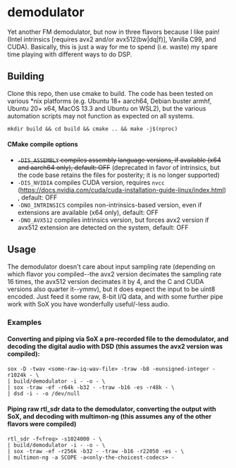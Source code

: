 # demodulator
Yet another FM demodulator, but now in three flavors because I like pain! (Intel intrinsics [requires avx2 and/or avx512(bw|dq|f)], Vanilla C99, and CUDA). Basically, this is just a way for me to spend (i.e. waste) my spare time playing with different ways to do DSP.
## Building
Clone this repo, then use cmake to build. The code has been tested on various *nix platforms (e.g. Ubuntu 18+ aarch64, Debian buster armhf, Ubuntu 20+ x64, MacOS 13.3 and Ubuntu on WSL2), but the various automation scripts may not function as expected on all systems.

`mkdir build && cd build && cmake .. && make -j$(nproc)`
#### CMake compile options 
- ~~`-DIS_ASSEMBLY` compiles assembly language versions, if available (x64 and aarch64 only), default: OFF~~ (deprecated in favor of intrinsics, but the code base retains the files for posterity; it is no longer supported)
- `-DIS_NVIDIA` compiles CUDA version, requires `nvcc` (https://docs.nvidia.com/cuda/cuda-installation-guide-linux/index.html) , default: OFF
- `-DNO_INTRINSICS` compiles non-intrinsics-based version, even if extensions are available (x64 only), default: OFF
- `-DNO_AVX512` compiles intrinsics version, but forces avx2 version if avx512 extension are detected on the system, default: OFF
## Usage
The demodulator doesn't care about input sampling rate (depending on which flavor you compiled--the avx2 version decimates the sampling rate 16 times, the avx512 version decimates it by 4, and the C and CUDA versions also quarter it--ymmv), but it does expect the input to be uint8 encoded. Just feed it some raw, 8-bit I/Q data, and with some further pipe work with SoX you have wonderfully useful/-less audio.
### Examples
#### Converting and piping via SoX a pre-recorded file to the demodulator, and decoding the digital audio with DSD (this assumes the avx2 version was compiled):
```
sox -D -twav <some-raw-iq-wav-file> -traw -b8 -eunsigned-integer -r1024k - \
| build/demodulator -i - -o - \
| sox -traw -ef -r64k -b32 - -traw -b16 -es -r48k - \
| dsd -i - -o /dev/null
```
#### Piping raw rtl_sdr data to the demodulator, converting the output with SoX, and decoding with multimon-ng (this assumes any of the other flavors were compiled)
```
rtl_sdr -f<freq> -s1024000 - \
| build/demodulator -i - -o - \
| sox -traw -ef -r256k -b32 - -traw -b16 -r22050 -es - \
| multimon-ng -a SCOPE -a<only-the-choicest-codecs> -
```
